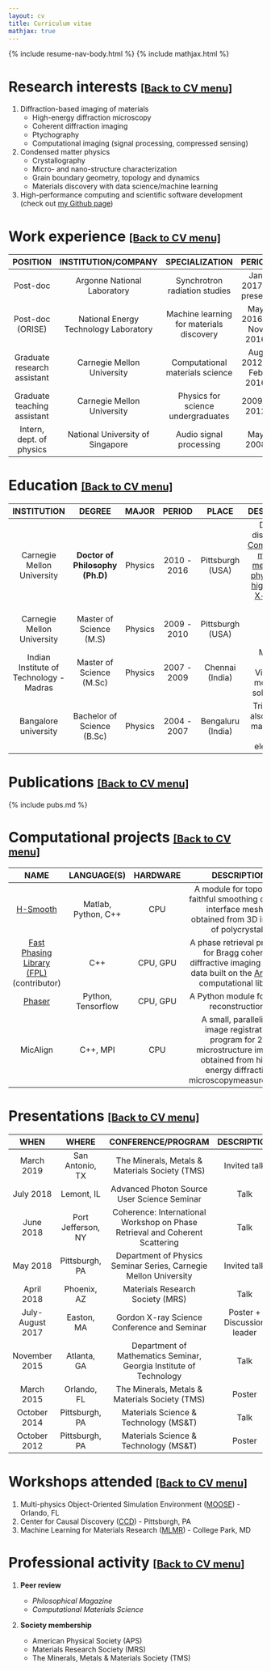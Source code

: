 ```yaml
---
layout: cv
title: Curriculum vitae
mathjax: true
---
```

{% include resume-nav-body.html %}
{% include mathjax.html %}


# <a name="resint"></a>Research interests <a href="#cv-menu" style="font-size:20px;">[Back to CV menu]</a>

1. Diffraction-based imaging of materials
	- High-energy diffraction microscopy
	- Coherent diffraction imaging
	- Ptychography
	- Computational imaging (signal processing, compressed sensing)
1. Condensed matter physics
	- Crystallography
	- Micro- and nano-structure characterization
	- Grain boundary geometry, topology and dynamics
	- Materials discovery with data science/machine learning
1.  High-performance computing and scientific software development (check out [my Github page](https://github.com/siddharth-maddali))

# <a name="workex"></a>Work experience <a href="#cv-menu" style="font-size:20px;">[Back to CV menu]</a>

| **POSITION** | **INSTITUTION/COMPANY** | **SPECIALIZATION** | **PERIOD** |
|:------------:|:-----------------------:|:------------------:|:----------:|
| Post-doc | Argonne National Laboratory | Synchrotron radiation studies | Jan 2017 - present |
| Post-doc (ORISE) | National Energy Technology Laboratory | Machine learning for materials discovery | May 2016 - Nov 2016 |
| Graduate research assistant | Carnegie Mellon University | Computational materials science | Aug 2012 - Feb 2016 |
| Graduate teaching assistant | Carnegie Mellon University | Physics for science undergraduates | 2009 - 2012 |
| Intern, dept. of physics | National University of Singapore | Audio signal processing | May 2008 |

# <a name="education"></a>Education <a href="#cv-menu" style="font-size:20px;">[Back to CV menu]</a>

| **INSTITUTION** | **DEGREE** | **MAJOR** | **PERIOD** | **PLACE** | **DESCRIPTION** |
|:---------------:|:----------:|:---------:|:----------:|:---------:|:---------------:|
| Carnegie Mellon University | **Doctor of Philosophy (Ph.D)** | Physics | 2010 - 2016 | Pittsburgh (USA) | Doctoral dissertation: [Computational mining of meso-scale physics from high-energy X-ray data sets](https://kilthub.cmu.edu/articles/Computational_Mining_of_Meso-Scale_Physics_From_High-Energy_X-Ray_Data_Sets/6715259/1) |
| Carnegie Mellon University | Master of Science (M.S) | Physics | 2009 - 2010 | Pittsburgh (USA) | |
| Indian Institute of Technology - Madras | Master of Science (M.Sc) | Physics | 2007 - 2009 | Chennai (India) | Masters' thesis: Vibrational modes of a solid sphere |
| Bangalore university | Bachelor of Science (B.Sc) | Physics | 2004 - 2007 | Bengaluru (India) | Triple major also included mathematics and electronics |

# <a name="pubs"></a>Publications <a href="#cv-menu" style="font-size:20px;">[Back to CV menu]</a>

{% include pubs.md %} <!-- Hey what do you know...this works in markdown. -->

# <a name="softproj"></a>Computational projects <a href="#cv-menu" style="font-size:20px;">[Back to CV menu]</a>

| **NAME** | **LANGUAGE(S)** | **HARDWARE** | **DESCRIPTION** |
|:--------:|:---------------:|:------------:|:---------------:|
|[H-Smooth](https://github.com/siddharth-maddali/HierarchicalSmooth)| Matlab, Python, C++ | CPU | A module for topology-faithful smoothing of grain interface meshes obtained from 3D images of polycrystals |
|[Fast Phasing Library (FPL)](https://bitbucket.org/ynashed/fpl/src/smaddali/)(contributor) | C++ | CPU, GPU | A phase retrieval program for Bragg coherent diffractive imaging (BCDI) data built on the [Arrayfire](https://arrayfire.com/) computational library |
| [Phaser](https://github.com/siddharth-maddali/Phaser) | Python, Tensorflow | CPU, GPU | A Python module for BCDI reconstructions |
| MicAlign | C++, MPI | CPU | A small, parallelized image registration program for 2D microstructure images obtained from high-energy diffraction microscopymeasurements |

# <a name="presentations"></a>Presentations <a href="#cv-menu" style="font-size:20px;">[Back to CV menu]</a>

| **WHEN** | **WHERE** | **CONFERENCE/PROGRAM** | **DESCRIPTION** |
|:--------:|:---------:|:----------------------:|:---------------:|
| March 2019 | San Antonio, TX | The Minerals, Metals & Materials Society (TMS) | Invited talk |
| July 2018 | Lemont, IL | Advanced Photon Source User Science Seminar | Talk |
| June 2018 | Port Jefferson, NY | Coherence: International Workshop on Phase Retrieval and Coherent Scattering | Talk |
| May 2018 | Pittsburgh, PA | Department of Physics Seminar Series, Carnegie Mellon University | Invited talk |
| April 2018 | Phoenix, AZ | Materials Research Society (MRS) | Talk |
| July-August 2017 | Easton, MA | Gordon X-ray Science Conference and Seminar | Poster + Discussion leader |
| November 2015 | Atlanta, GA | Department of Mathematics Seminar, Georgia Institute of Technology | Talk |
| March 2015 | Orlando, FL | The Minerals, Metals & Materials Society (TMS) | Poster | 
| October 2014 | Pittsburgh, PA | Materials Science & Technology (MS&T) | Talk |
| October 2012 | Pittsburgh, PA | Materials Science & Technology (MS&T) | Poster |

# <a name="workshops"></a>Workshops attended <a href="#cv-menu" style="font-size:20px;">[Back to CV menu]</a>

1. Multi-physics Object-Oriented Simulation Environment ([MOOSE](https://mooseframework.org/)) - Orlando, FL
1. Center for Causal Discovery ([CCD](https://www.ccd.pitt.edu/)) - Pittsburgh, PA
1. Machine Learning for Materials Research ([MLMR](https://www.nanocenter.umd.edu/events/mlmr/)) - College Park, MD

# <a name="professional"></a>Professional activity <a href="#cv-menu" style="font-size:20px;">[Back to CV menu]</a>

1. **Peer review**
	* _Philosophical Magazine_
	* _Computational Materials Science_


1. **Society membership**
	* American Physical Society (APS)
	* Materials Research Society (MRS)
	* The Minerals, Metals & Materials Society (TMS)

<!--
<script>
	window.onscroll = function() {myFunction()};
	
	var navbar = document.getElementById("navbar");
	var sticky = navbar.offsetTop;
	
	function myFunction() {
		if (window.pageYOffset >= sticky) {
			navbar.classList.add("sticky")
		} else {
			navbar.classList.remove("sticky");
		}
	}
</script>
-->
